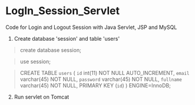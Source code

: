 # LogIn_Session_Servlet

Code for Login and Logout Session with Java Servlet, JSP and MySQL
1. Create database 'session' and table 'users'
  > create database session;
  
  > use session;
  
  > CREATE TABLE `users` (
  `id` int(11) NOT NULL AUTO_INCREMENT,
  `email` varchar(45) NOT NULL,
  `password` varchar(45) NOT NULL,
  `fullname` varchar(45) NOT NULL,
  PRIMARY KEY (`id`)
) ENGINE=InnoDB;

2. Run servlet on Tomcat
